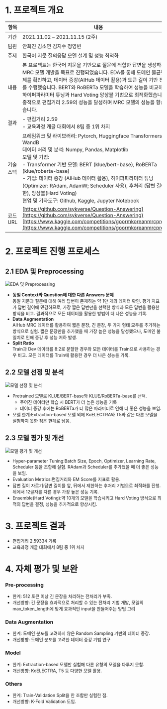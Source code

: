 # 1. 프로젝트 개요
| 항목 | 내용 |
| --- | --- |
| 기간 | 2021.11.02 – 2021.11.15 (2주) |
| 팀원 | 안희진 김소연 김지수 정영빈 |
| 주제 | 한국어 지문 질의응답 모델 설계 및 성능 최적화 |
| 내용 | 본 프로젝트는 한국어 지문을 기반으로 질문에 적합한 답변을 생성하는 MRC 모델 개발을 목표로 진행되었습니다. EDA를 통해 도메인 불균형 문제를 확인하고, 데이터 증강(AIHub 데이터 활용)과 토큰 길이 기반 전처리를 수행했습니다. BERT와 RoBERTa 모델을 학습하여 성능을 비교하며, 하이퍼파라미터 튜닝과 Hard Voting 앙상블 기법으로 최적화했습니다. 최종적으로 편집거리 2.59의 성능을 달성하며 MRC 모델의 성능을 향상시켰습니다. |
| 결과 | - 편집거리 2.59 <br>- 교육과정 캐글 대회에서 8팀 중 1위 차지 |
| 기술스택 | 프레임워크 및 라이브러리: Pytorch, Huggingface Transformers, WandB <br>데이터 처리 및 분석: Numpy, Pandas, Matplotlib <br>모델 및 기법: <br>- Transformer 기반 모델: BERT (klue/bert-base), RoBERTa (klue/roberta-base) <br>- 기법: 데이터 증강 (AIHub 데이터 활용), 하이퍼파라미터 튜닝 (Optimizer: RAdam, AdamW; Scheduler 사용), 후처리 (답변 길이 제한), 앙상블(Hard Voting) <br>협업 및 기타도구: Github, Kaggle, Jupyter Notebook |
| 코드URL | [https://github.com/sykverse/Question-Answering](https://github.com/sykverse/Question-Answering)<br>[https://www.kaggle.com/competitions/goormkoreanmrcproject](https://www.kaggle.com/competitions/goormkoreanmrcproject)     |

# 2. 프로젝트 진행 프로세스

## 2.1 EDA 및 Preprocessing

![EDA 및 Preprocessing](https://raw.githubusercontent.com/sykverse/Question-Answering/refs/heads/main/images/Screenshot_2024-11-25_at_12.59.43_PM.png?token=GHSAT0AAAAAAC26VTXUN7FT5ILXCK3GNHO2Z2D7L2Q)

- **동일 Context와 Question에 대한 다른 Answers 문제**<br>동일 지문과 질문에 대해 여러 답변이 존재하는 약 1만 개의 데이터 확인. 평가 지표가 답변 길이에 민감하므로, 가장 짧은 답변만을 선택한 방식과 모든 답변을 활용한 방식을 비교. 결과적으로 모든 데이터를 활용한 방법이 더 나은 성능을 기록.
- **Data Augmentation**<br>AIHub MRC 데이터를 활용하여 짧은 문장, 긴 문장, 두 가지 형태 모두를 추가하는 방식으로 실험. 짧은 문장만을 추가했을 때 가장 높은 성능을 달성했으나, 도메인 불일치로 인해 증강 후 성능 저하 발생. 
- **Split Ratio**<br>Train과 Dev 데이터를 8:2로 분할한 경우와 모든 데이터를 Train으로 사용하는 경우 비교. 모든 데이터를 Train에 활용한 경우 더 나은 성능을 기록.

## 2.2 모델 선정 및 분석

![모델 선정 및 분석](https://raw.githubusercontent.com/sykverse/Question-Answering/refs/heads/main/images/Screenshot_2024-11-25_at_12.58.58_PM.png?token=GHSAT0AAAAAAC26VTXVL3PASZNCQZG745JWZ2D7MOQ)

- Pretrained 모델로 KLUE/BERT-base와 KLUE/RoBERTa-base를 선택.
    - 주어진 데이터만 학습 시 BERT가 더 높은 성능을 기록
    - 데이터 증강 후에는 RoBERTa가 더 많은 파라미터로 인해 더 좋은 성능을 보임.
- 모델 한계:Extraction-based 모델 외에 KoELECTRA와 T5와 같은 다른 모델을 실험하지 못한 점은 한계로 남음.

## 2.3 모델 평가 및 개선

![모델 평가 및 개선](https://raw.githubusercontent.com/sykverse/Question-Answering/refs/heads/main/images/Screenshot_2024-11-25_at_12.58.27_PM.png?token=GHSAT0AAAAAAC26VTXVHOKAPQKME5LSMTO2Z2D7NAA)

- Hyper-parameter Tuning:Batch Size, Epoch, Optimizer, Learning Rate, Scheduler 등을 조합해 실험. RAdam과 Scheduler를 추가했을 때 더 좋은 성능을 보임.
- Evaluation Metrics:편집거리와 EM Score를 지표로 활용.
- 답변 길이 자르기:답변 길이를 앞, 뒤에서 제한하는 후처리 기법으로 최적화를 진행. 뒤에서 12글자를 자른 경우 가장 높은 성능 기록.
- Ensemble(Hard Voting):약 10개의 모델을 학습시키고 Hard Voting 방식으로 최적의 답변을 결정, 성능을 추가적으로 향상시킴.

# 3. 프로젝트 결과

- 편집거리 2.59334 기록
- 교육과정 캐글 대회에서 8팀 중 1위 차지

# 4. 자체 평가 및 보완

### Pre-processing

- 한계: 512 토큰 이상 긴 문장을 처리하는 전처리가 부족.
- 개선방향: 긴 문장을 효과적으로 처리할 수 있는 전처리 기법 개발, 모델의 max_token_length에 맞게 효과적인 input을 만들어주는 방법 고려

### Data Augmentation

- 한계: 도메인 분포를 고려하지 않은 Random Sampling 기반의 데이터 증강.
- 개선방향: 도메인 분포를 고려한 데이터 증강 기법 연구

### Model

- 한계: Extraction-based 모델만 실험해 다른 유형의 모델을 다루지 못함.
- 개선방향: KoELECTRA, T5 등 다양한 모델 활용.

### Others

- 한계: Train-Validation Split을 한 조합만 실험한 점.
- 개선방향: K-Fold Validation 도입.
